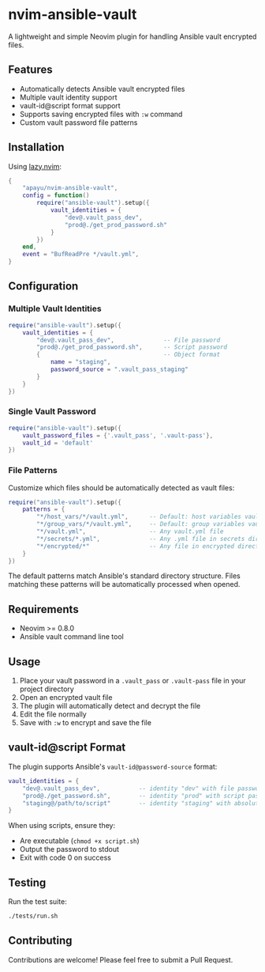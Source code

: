 # nvim-ansible-vault

A lightweight and simple Neovim plugin for handling Ansible vault encrypted files.

## Features

- Automatically detects Ansible vault encrypted files
- Multiple vault identity support
- vault-id@script format support
- Supports saving encrypted files with `:w` command
- Custom vault password file patterns

## Installation

Using [lazy.nvim](https://github.com/folke/lazy.nvim):

```lua
{
    "apayu/nvim-ansible-vault",
    config = function()
        require("ansible-vault").setup({
            vault_identities = {
                "dev@.vault_pass_dev",
                "prod@./get_prod_password.sh"
            }
        })
    end,
    event = "BufReadPre */vault.yml",
}
```

## Configuration

### Multiple Vault Identities

```lua
require("ansible-vault").setup({
    vault_identities = {
        "dev@.vault_pass_dev",              -- File password
        "prod@./get_prod_password.sh",      -- Script password
        {                                   -- Object format
            name = "staging",
            password_source = ".vault_pass_staging"
        }
    }
})
```

### Single Vault Password

```lua
require("ansible-vault").setup({
    vault_password_files = {'.vault_pass', '.vault-pass'},
    vault_id = 'default'
})
```

### File Patterns

Customize which files should be automatically detected as vault files:

```lua
require("ansible-vault").setup({
    patterns = {
        "*/host_vars/*/vault.yml",      -- Default: host variables vault files
        "*/group_vars/*/vault.yml",     -- Default: group variables vault files
        "*/vault.yml",                  -- Any vault.yml file
        "*/secrets/*.yml",              -- Any .yml file in secrets directories
        "*/encrypted/*"                 -- Any file in encrypted directories
    }
})
```

The default patterns match Ansible's standard directory structure. Files matching these patterns will be automatically processed when opened.

## Requirements

- Neovim >= 0.8.0
- Ansible vault command line tool

## Usage

1. Place your vault password in a `.vault_pass` or `.vault-pass` file in your project directory
2. Open an encrypted vault file
3. The plugin will automatically detect and decrypt the file
4. Edit the file normally
5. Save with `:w` to encrypt and save the file

## vault-id@script Format

The plugin supports Ansible's `vault-id@password-source` format:

```lua
vault_identities = {
    "dev@.vault_pass_dev",           -- identity "dev" with file password
    "prod@./get_password.sh",        -- identity "prod" with script password
    "staging@/path/to/script"        -- identity "staging" with absolute script path
}
```

When using scripts, ensure they:
- Are executable (`chmod +x script.sh`)
- Output the password to stdout
- Exit with code 0 on success

## Testing

Run the test suite:

```bash
./tests/run.sh
```

## Contributing

Contributions are welcome! Please feel free to submit a Pull Request.
